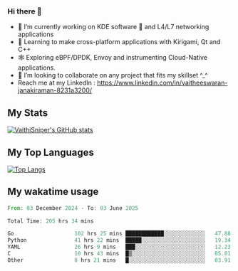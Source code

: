 ### Hi there 👋

- 🔭 I’m currently working on KDE software 💓 and L4/L7 networking applications 
- 📖 Learning to make cross-platform applications with Kirigami, Qt and C++
- 🕸️ Exploring eBPF/DPDK, Envoy and instrumenting Cloud-Native applications. 
- 👯 I’m looking to collaborate on any project that fits my skillset ^_^
- Reach me at my LinkedIn : https://www.linkedin.com/in/vaitheeswaran-janakiraman-8231a3200/

## My Stats
[![VaithiSniper's GitHub stats](https://github-readme-stats.vercel.app/api?username=VaithiSniper&hide=stars&theme=radical)](https://github.com/anuraghazra/github-readme-stats)

## My Top Languages

[![Top Langs](https://github-readme-stats.vercel.app/api/top-langs/?username=VaithiSniper&layout=compact)](https://github.com/anuraghazra/github-readme-stats)

## My wakatime usage

<!--START_SECTION:waka-->

```rust
From: 03 December 2024 - To: 03 June 2025

Total Time: 205 hrs 34 mins

Go                   102 hrs 25 mins ████████████░░░░░░░░░░░░░   47.88 %
Python               41 hrs 22 mins  █████░░░░░░░░░░░░░░░░░░░░   19.34 %
YAML                 26 hrs 9 mins   ███░░░░░░░░░░░░░░░░░░░░░░   12.23 %
C                    10 hrs 43 mins  █▒░░░░░░░░░░░░░░░░░░░░░░░   05.01 %
Other                8 hrs 21 mins   █░░░░░░░░░░░░░░░░░░░░░░░░   03.91 %
```

<!--END_SECTION:waka-->
